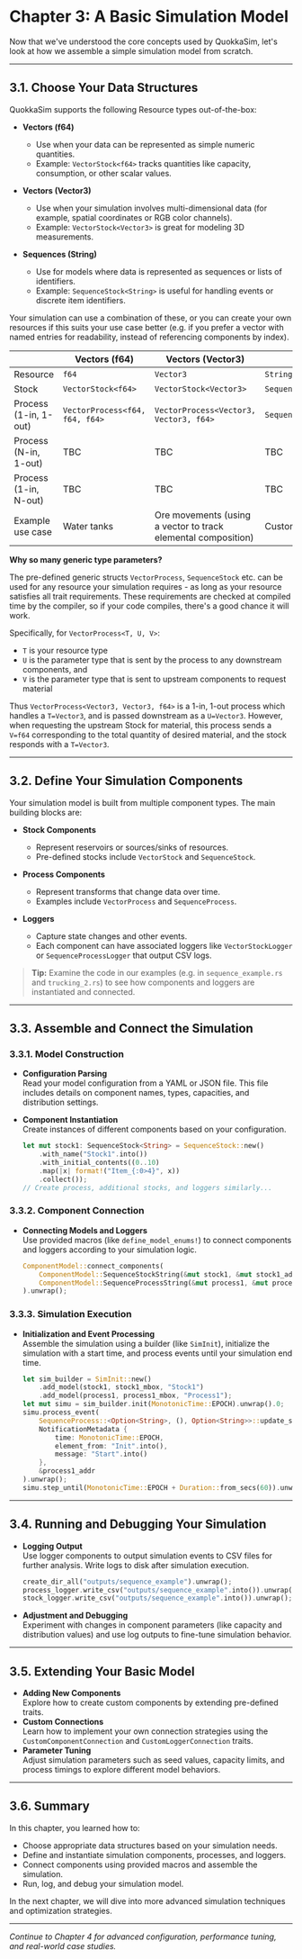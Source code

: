 # Chapter 3: A Basic Simulation Model

Now that we've understood the core concepts used by QuokkaSim, let's look at how we assemble a simple simulation model from scratch.

---

## 3.1. Choose Your Data Structures

QuokkaSim supports the following Resource types out-of-the-box:

- **Vectors (f64)**
  - Use when your data can be represented as simple numeric quantities.
  - Example: `VectorStock<f64>` tracks quantities like capacity, consumption, or other scalar values.

- **Vectors (Vector3)**
  - Use when your simulation involves multi-dimensional data (for example, spatial coordinates or RGB color channels).
  - Example: `VectorStock<Vector3>` is great for modeling 3D measurements.

- **Sequences (String)**
  - Use for models where data is represented as sequences or lists of identifiers.
  - Example: `SequenceStock<String>` is useful for handling events or discrete item identifiers.

Your simulation can use a combination of these, or you can create your own resources if this suits your use case better (e.g. if you prefer a vector with named entries for readability, instead of referencing components by index).

|| Vectors (f64) | Vectors (Vector3) | Sequences (String) |
|-|-|-|-|
|Resource|`f64`|`Vector3`|`String`|
|Stock|`VectorStock<f64>`|`VectorStock<Vector3>`|`SequenceStock<String>`|
|Process (1-in, 1-out)|`VectorProcess<f64, f64, f64>`|`VectorProcess<Vector3, Vector3, f64>`|`SequenceProcess<Option<String>>`|
|Process (N-in, 1-out)| TBC | TBC | TBC |
|Process (1-in, N-out)| TBC | TBC | TBC |
|Example use case|Water tanks|Ore movements (using a vector to track elemental composition)|Customers at a Cafe|

**Why so many generic type parameters?**

The pre-defined generic structs `VectorProcess`, `SequenceStock` etc. can be used for any resource your simulation requires - as long as your resource satisfies all trait requirements. These requirements are checked at compiled time by the compiler, so if your code compiles, there's a good chance it will work.

Specifically, for `VectorProcess<T, U, V>`:
- `T` is your resource type
- `U` is the parameter type that is sent by the process to any downstream components, and
- `V` is the parameter type that is sent to upstream components to request material

Thus `VectorProcess<Vector3, Vector3, f64>` is a 1-in, 1-out process which handles a `T=Vector3`, and is passed downstream as a `U=Vector3`. However, when requesting the upstream Stock for material, this process sends a `V=f64` corresponding to the total quantity of desired material, and the stock responds with a `T=Vector3`.


---

## 3.2. Define Your Simulation Components

Your simulation model is built from multiple component types. The main building blocks are:

- **Stock Components**
  - Represent reservoirs or sources/sinks of resources.
  - Pre-defined stocks include `VectorStock` and `SequenceStock`.

- **Process Components**
  - Represent transforms that change data over time.
  - Examples include `VectorProcess` and `SequenceProcess`.

- **Loggers**
  - Capture state changes and other events.
  - Each component can have associated loggers like `VectorStockLogger` or `SequenceProcessLogger` that output CSV logs.

> **Tip:** Examine the code in our examples (e.g. in `sequence_example.rs` and `trucking_2.rs`) to see how components and loggers are instantiated and connected.

---

## 3.3. Assemble and Connect the Simulation

### 3.3.1. Model Construction

- **Configuration Parsing**  
  Read your model configuration from a YAML or JSON file. This file includes details on component names, types, capacities, and distribution settings.

- **Component Instantiation**  
  Create instances of different components based on your configuration.
  
  ```rust
  let mut stock1: SequenceStock<String> = SequenceStock::new()
      .with_name("Stock1".into())
      .with_initial_contents((0..10)
      .map(|x| format!("Item_{:0>4}", x))
      .collect());
  // Create process, additional stocks, and loggers similarly...
  ```

### 3.3.2. Component Connection

- **Connecting Models and Loggers**  
  Use provided macros (like `define_model_enums!`) to connect components and loggers according to your simulation logic.

  ```rust
  ComponentModel::connect_components(
      ComponentModel::SequenceStockString(&mut stock1, &mut stock1_addr),
      ComponentModel::SequenceProcessString(&mut process1, &mut process1_addr),
  ).unwrap();
  ```

### 3.3.3. Simulation Execution

- **Initialization and Event Processing**  
  Assemble the simulation using a builder (like `SimInit`), initialize the simulation with a start time, and process events until your simulation end time.

  ```rust
  let sim_builder = SimInit::new()
      .add_model(stock1, stock1_mbox, "Stock1")
      .add_model(process1, process1_mbox, "Process1");
  let mut simu = sim_builder.init(MonotonicTime::EPOCH).unwrap().0;
  simu.process_event(
      SequenceProcess::<Option<String>, (), Option<String>>::update_state,
      NotificationMetadata { 
          time: MonotonicTime::EPOCH, 
          element_from: "Init".into(), 
          message: "Start".into() 
      },
      &process1_addr
  ).unwrap();
  simu.step_until(MonotonicTime::EPOCH + Duration::from_secs(60)).unwrap();
  ```

---

## 3.4. Running and Debugging Your Simulation

- **Logging Output**  
  Use logger components to output simulation events to CSV files for further analysis. Write logs to disk after simulation execution.

  ```rust
  create_dir_all("outputs/sequence_example").unwrap();
  process_logger.write_csv("outputs/sequence_example".into()).unwrap();
  stock_logger.write_csv("outputs/sequence_example".into()).unwrap();
  ```

- **Adjustment and Debugging**  
  Experiment with changes in component parameters (like capacity and distribution values) and use log outputs to fine-tune simulation behavior.

---

## 3.5. Extending Your Basic Model

- **Adding New Components**  
  Explore how to create custom components by extending pre-defined traits.  
- **Custom Connections**  
  Learn how to implement your own connection strategies using the `CustomComponentConnection` and `CustomLoggerConnection` traits.  
- **Parameter Tuning**  
  Adjust simulation parameters such as seed values, capacity limits, and process timings to explore different model behaviors.

---

## 3.6. Summary

In this chapter, you learned how to:
- Choose appropriate data structures based on your simulation needs.
- Define and instantiate simulation components, processes, and loggers.
- Connect components using provided macros and assemble the simulation.
- Run, log, and debug your simulation model.

In the next chapter, we will dive into more advanced simulation techniques and optimization strategies.

---

*Continue to Chapter 4 for advanced configuration, performance tuning, and real-world case studies.*